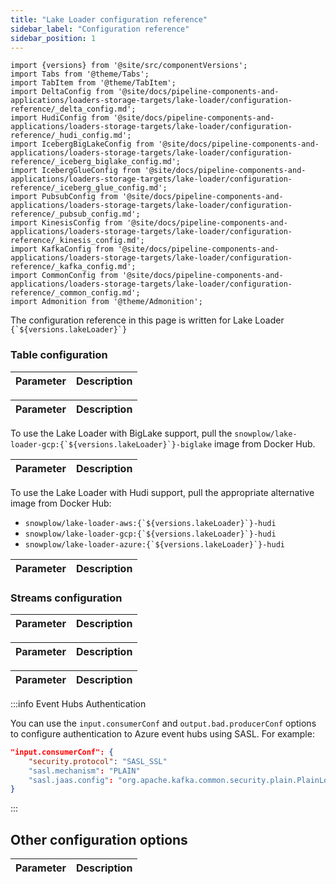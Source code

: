 ```yaml
---
title: "Lake Loader configuration reference"
sidebar_label: "Configuration reference"
sidebar_position: 1
---
```


```mdx-code-block
import {versions} from '@site/src/componentVersions';
import Tabs from '@theme/Tabs';
import TabItem from '@theme/TabItem';
import DeltaConfig from '@site/docs/pipeline-components-and-applications/loaders-storage-targets/lake-loader/configuration-reference/_delta_config.md';
import HudiConfig from '@site/docs/pipeline-components-and-applications/loaders-storage-targets/lake-loader/configuration-reference/_hudi_config.md';
import IcebergBigLakeConfig from '@site/docs/pipeline-components-and-applications/loaders-storage-targets/lake-loader/configuration-reference/_iceberg_biglake_config.md';
import IcebergGlueConfig from '@site/docs/pipeline-components-and-applications/loaders-storage-targets/lake-loader/configuration-reference/_iceberg_glue_config.md';
import PubsubConfig from '@site/docs/pipeline-components-and-applications/loaders-storage-targets/lake-loader/configuration-reference/_pubsub_config.md';
import KinesisConfig from '@site/docs/pipeline-components-and-applications/loaders-storage-targets/lake-loader/configuration-reference/_kinesis_config.md';
import KafkaConfig from '@site/docs/pipeline-components-and-applications/loaders-storage-targets/lake-loader/configuration-reference/_kafka_config.md';
import CommonConfig from '@site/docs/pipeline-components-and-applications/loaders-storage-targets/lake-loader/configuration-reference/_common_config.md';
import Admonition from '@theme/Admonition';
```

<p>The configuration reference in this page is written for Lake Loader <code>{`${versions.lakeLoader}`}</code></p>

### Table configuration

<Tabs groupId="lake-format" queryString>
  <TabItem value="delta" label="Delta Lake" default>
    <table>
        <thead>
            <tr>
                <th>Parameter</th>
                <th>Description</th>
            </tr>
        </thead>
        <tbody>
          <DeltaConfig/>
        </tbody>
    </table>
  </TabItem>

  <TabItem value="iceberg-glue" label="Iceberg / Glue">
    <table>
        <thead>
            <tr>
                <th>Parameter</th>
                <th>Description</th>
            </tr>
        </thead>
        <tbody>
          <IcebergGlueConfig/>
        </tbody>
    </table>
  </TabItem>

  <TabItem value="iceberg-biglake" label="Iceberg / BigLake">
    <Admonition type="note" title="Alternative Docker image">
    To use the Lake Loader with BigLake support, pull the <code>snowplow/lake-loader-gcp:{`${versions.lakeLoader}`}-biglake</code> image from Docker Hub.
    </Admonition>
    <table>
        <thead>
            <tr>
                <th>Parameter</th>
                <th>Description</th>
            </tr>
        </thead>
        <tbody>
          <IcebergBigLakeConfig/>
        </tbody>
    </table>
  </TabItem>

  <TabItem value="hudi" label="Hudi">
    <Admonition type="note" title="Alternative Docker image">
    To use the Lake Loader with Hudi support, pull the appropriate alternative image from Docker Hub:
    <ul>
        <li><code>snowplow/lake-loader-aws:{`${versions.lakeLoader}`}-hudi</code></li>
        <li><code>snowplow/lake-loader-gcp:{`${versions.lakeLoader}`}-hudi</code></li>
        <li><code>snowplow/lake-loader-azure:{`${versions.lakeLoader}`}-hudi</code></li>
    </ul>
    </Admonition>
    <table>
        <thead>
            <tr>
                <th>Parameter</th>
                <th>Description</th>
            </tr>
        </thead>
        <tbody>
          <HudiConfig/>
        </tbody>
    </table>
  </TabItem>

</Tabs>

### Streams configuration

<Tabs groupId="cloud" queryString>
  <TabItem value="aws" label="AWS" default>
    <table>
        <thead>
            <tr>
                <th>Parameter</th>
                <th>Description</th>
            </tr>
        </thead>
        <tbody>
          <KinesisConfig/>
        </tbody>
    </table>
  </TabItem>
  <TabItem value="gcp" label="GCP">
    <table>
        <thead>
            <tr>
                <th>Parameter</th>
                <th>Description</th>
            </tr>
        </thead>
        <tbody>
          <PubsubConfig/>
        </tbody>
    </table>
  </TabItem>
  <TabItem value="azure" label="Azure">
    <table>
        <thead>
            <tr>
                <th>Parameter</th>
                <th>Description</th>
            </tr>
        </thead>
        <tbody>
          <KafkaConfig/>
        </tbody>
    </table>

:::info Event Hubs Authentication

You can use the `input.consumerConf` and `output.bad.producerConf` options to configure authentication to Azure event hubs using SASL.  For example:

```json
"input.consumerConf": {
    "security.protocol": "SASL_SSL"
    "sasl.mechanism": "PLAIN"
    "sasl.jaas.config": "org.apache.kafka.common.security.plain.PlainLoginModule required username=\"\$ConnectionString\" password=<PASSWORD>;"
}
```

:::

  </TabItem>
</Tabs>

## Other configuration options

<table>
    <thead>
        <tr>
            <th>Parameter</th>
            <th>Description</th>
        </tr>
    </thead>
    <tbody>
      <CommonConfig/>
    </tbody>
</table>
